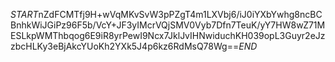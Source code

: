 $START$nZdFCMTfj9H+wVqMKvSvW3pPZgT4m1LXVbj6/iJ0iYXbYwhg8ncBCBnhkWiJGiPz96F5b/VcY+JF3yIMcrVQjSMV0Vyb7Dfn7TeuK/yY7HW8wZ71MESLkpWMThbqog6E9iR8yrPewI9Ncx7JklJvIHNwiduchKH039opL3Guyr2eJzzbcHLKy3eBjAkcYUoKh2YXk5J4p6kz6RdMsQ78Wg==$END$